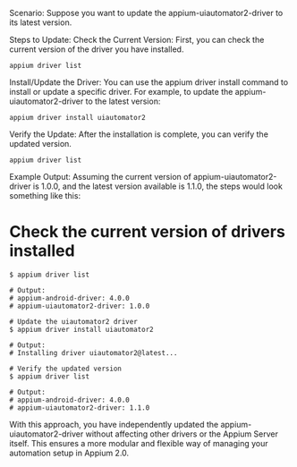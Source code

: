 Scenario:
Suppose you want to update the appium-uiautomator2-driver to its latest version.

Steps to Update:
Check the Current Version: First, you can check the current version of the driver you have installed.

```
appium driver list
```
Install/Update the Driver: You can use the appium driver install command to install or update a specific driver. For example, to update the appium-uiautomator2-driver to the latest version:

```
appium driver install uiautomator2
```

Verify the Update: After the installation is complete, you can verify the updated version.

```
appium driver list
```
Example Output:
Assuming the current version of appium-uiautomator2-driver is 1.0.0, and the latest version available is 1.1.0, the steps would look something like this:


# Check the current version of drivers installed
```
$ appium driver list

# Output:
# appium-android-driver: 4.0.0
# appium-uiautomator2-driver: 1.0.0

# Update the uiautomator2 driver
$ appium driver install uiautomator2

# Output:
# Installing driver uiautomator2@latest...

# Verify the updated version
$ appium driver list

# Output:
# appium-android-driver: 4.0.0
# appium-uiautomator2-driver: 1.1.0
```

With this approach, you have independently updated the appium-uiautomator2-driver without affecting other drivers or the Appium Server itself. This ensures a more modular and flexible way of managing your automation setup in Appium 2.0.
